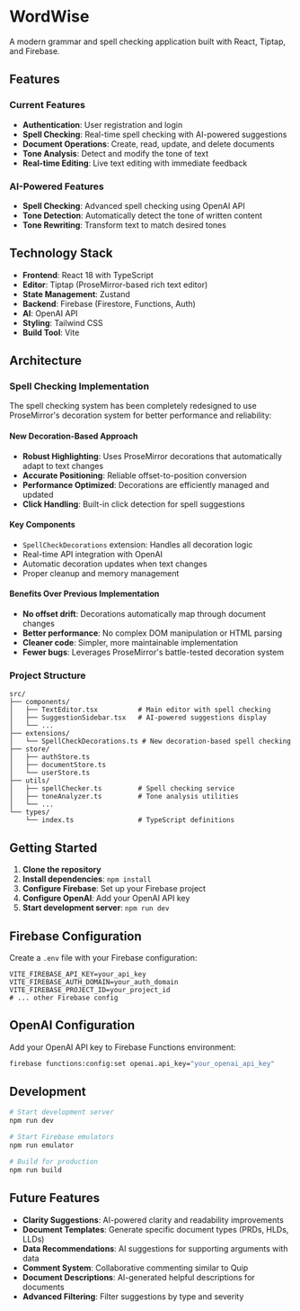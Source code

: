 # WordWise

A modern grammar and spell checking application built with React, Tiptap, and Firebase.

## Features

### Current Features
- **Authentication**: User registration and login
- **Spell Checking**: Real-time spell checking with AI-powered suggestions
- **Document Operations**: Create, read, update, and delete documents
- **Tone Analysis**: Detect and modify the tone of text
- **Real-time Editing**: Live text editing with immediate feedback

### AI-Powered Features
- **Spell Checking**: Advanced spell checking using OpenAI API
- **Tone Detection**: Automatically detect the tone of written content
- **Tone Rewriting**: Transform text to match desired tones

## Technology Stack

- **Frontend**: React 18 with TypeScript
- **Editor**: Tiptap (ProseMirror-based rich text editor)
- **State Management**: Zustand
- **Backend**: Firebase (Firestore, Functions, Auth)
- **AI**: OpenAI API
- **Styling**: Tailwind CSS
- **Build Tool**: Vite

## Architecture

### Spell Checking Implementation

The spell checking system has been completely redesigned to use ProseMirror's decoration system for better performance and reliability:

#### New Decoration-Based Approach
- **Robust Highlighting**: Uses ProseMirror decorations that automatically adapt to text changes
- **Accurate Positioning**: Reliable offset-to-position conversion
- **Performance Optimized**: Decorations are efficiently managed and updated
- **Click Handling**: Built-in click detection for spell suggestions

#### Key Components
- `SpellCheckDecorations` extension: Handles all decoration logic
- Real-time API integration with OpenAI
- Automatic decoration updates when text changes
- Proper cleanup and memory management

#### Benefits Over Previous Implementation
- **No offset drift**: Decorations automatically map through document changes
- **Better performance**: No complex DOM manipulation or HTML parsing
- **Cleaner code**: Simpler, more maintainable implementation
- **Fewer bugs**: Leverages ProseMirror's battle-tested decoration system

### Project Structure

```
src/
├── components/
│   ├── TextEditor.tsx          # Main editor with spell checking
│   ├── SuggestionSidebar.tsx   # AI-powered suggestions display
│   └── ...
├── extensions/
│   └── SpellCheckDecorations.ts # New decoration-based spell checking
├── store/
│   ├── authStore.ts
│   ├── documentStore.ts
│   └── userStore.ts
├── utils/
│   ├── spellChecker.ts         # Spell checking service
│   ├── toneAnalyzer.ts         # Tone analysis utilities
│   └── ...
└── types/
    └── index.ts                # TypeScript definitions
```

## Getting Started

1. **Clone the repository**
2. **Install dependencies**: `npm install`
3. **Configure Firebase**: Set up your Firebase project
4. **Configure OpenAI**: Add your OpenAI API key
5. **Start development server**: `npm run dev`

## Firebase Configuration

Create a `.env` file with your Firebase configuration:

```env
VITE_FIREBASE_API_KEY=your_api_key
VITE_FIREBASE_AUTH_DOMAIN=your_auth_domain
VITE_FIREBASE_PROJECT_ID=your_project_id
# ... other Firebase config
```

## OpenAI Configuration

Add your OpenAI API key to Firebase Functions environment:

```bash
firebase functions:config:set openai.api_key="your_openai_api_key"
```

## Development

```bash
# Start development server
npm run dev

# Start Firebase emulators
npm run emulator

# Build for production
npm run build
```

## Future Features

- **Clarity Suggestions**: AI-powered clarity and readability improvements
- **Document Templates**: Generate specific document types (PRDs, HLDs, LLDs)
- **Data Recommendations**: AI suggestions for supporting arguments with data
- **Comment System**: Collaborative commenting similar to Quip
- **Document Descriptions**: AI-generated helpful descriptions for documents
- **Advanced Filtering**: Filter suggestions by type and severity
